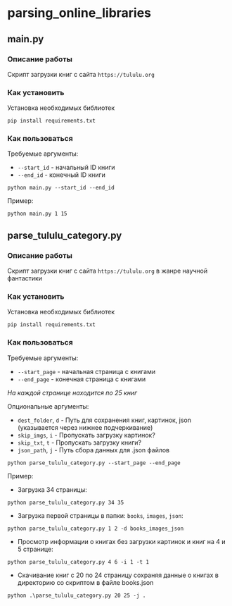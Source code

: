 # parsing_online_libraries

## main.py

### Описание работы

Скрипт загрузки книг с сайта `https://tululu.org`

### Как установить

Установка необходимых библиотек

`pip install requirements.txt`

### Как пользоваться

Требуемые аргументы:

- `--start_id` - начальный ID книги
- `--end_id` - конечный ID книги

`python main.py --start_id --end_id`

Пример:

`python main.py 1 15`

## parse_tululu_category.py

### Описание работы

Скрипт загрузки книг с сайта `https://tululu.org` в жанре научной фантастики

### Как установить

Установка необходимых библиотек

`pip install requirements.txt`

### Как пользоваться

Требуемые аргументы:

- `--start_page` - начальная страница с книгами
- `--end_page` - конечная страница с книгами

*На каждой странице находится по 25 книг*

Опциональные аргументы:

- `dest_folder`, `d` - Путь для сохранения книг, картинок, json (указывается через нижнее подчеркивание)
- `skip_imgs`, `i` - Пропускать загрузку картинок?
- `skip_txt`, `t` - Пропускать загрузку книги?
- `json_path`, `j` - Путь сбора данных для .json файлов

`python parse_tululu_category.py --start_page --end_page`

Пример:

- Загрузка 34 страницы:

`python parse_tululu_category.py 34 35`

- Загрузка первой страницы в папки: `books`, `images`, `json`:

`python parse_tululu_category.py 1 2 -d books_images_json`

- Просмотр информации о книгах без загрузки картинок и книг на 4 и 5 странице:

`python parse_tululu_category.py 4 6 -i 1 -t 1`

- Скачивание книг с 20 по 24 страницу сохраняя данные о книгах в директорию со скриптом в файле books.json

`python .\parse_tululu_category.py 20 25 -j .`

